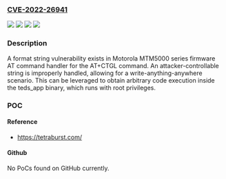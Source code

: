 ### [CVE-2022-26941](https://cve.mitre.org/cgi-bin/cvename.cgi?name=CVE-2022-26941)
![](https://img.shields.io/static/v1?label=Product&message=Mobile%20Radio&color=blue)
![](https://img.shields.io/static/v1?label=Version&message=MTM5000%20&color=brightgreen)
![](https://img.shields.io/static/v1?label=Version&message=mtm5000%20&color=brightgreen)
![](https://img.shields.io/static/v1?label=Vulnerability&message=Use%20of%20Externally-Controlled%20Format%20String&color=brightgreen)

### Description

A format string vulnerability exists in Motorola MTM5000 series firmware AT command handler for the AT+CTGL command. An attacker-controllable string is improperly handled, allowing for a write-anything-anywhere scenario. This can be leveraged to obtain arbitrary code execution inside the teds_app binary, which runs with root privileges.

### POC

#### Reference
- https://tetraburst.com/

#### Github
No PoCs found on GitHub currently.

